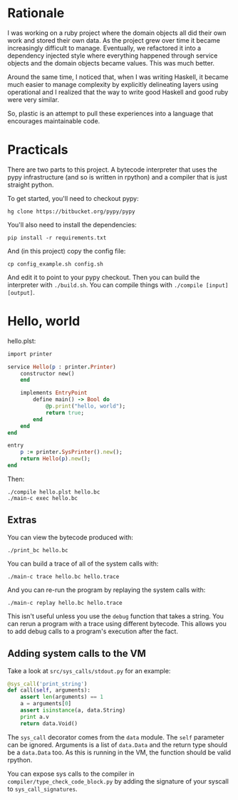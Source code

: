 # Rationale

I was working on a ruby project where the domain objects all did their own work
and stored their own data. As the project grew over time it became increasingly
difficult to manage. Eventually, we refactored it into a dependency injected
style where everything happened through service objects and the domain objects
became values. This was much better.

Around the same time, I noticed that, when I was writing Haskell, it became
much easier to manage complexity by explicitly delineating layers using
operational and I realized that the way to write good Haskell and good
ruby were very similar.

So, plastic is an attempt to pull these experiences into a language that
encourages maintainable code.

# Practicals

There are two parts to this project. A bytecode interpreter that uses the pypy
infrastructure (and so is written in rpython) and a compiler that is just
straight python.

To get started, you'll need to checkout pypy:

    hg clone https://bitbucket.org/pypy/pypy

You'll also need to install the dependencies:

    pip install -r requirements.txt

And (in this project) copy the config file:

    cp config_example.sh config.sh

And edit it to point to your pypy checkout. Then you can build the interpreter
with `./build.sh`. You can compile things with `./compile [input] [output]`.

# Hello, world

hello.plst:

```ruby
import printer

service Hello(p : printer.Printer)
    constructor new()
    end

    implements EntryPoint
        define main() -> Bool do
            @p.print("hello, world");
            return true;
        end
    end
end

entry
    p := printer.SysPrinter().new();
    return Hello(p).new();
end
```

Then:

    ./compile hello.plst hello.bc
    ./main-c exec hello.bc

## Extras

You can view the bytecode produced with:

    ./print_bc hello.bc

You can build a trace of all of the system calls with:

    ./main-c trace hello.bc hello.trace

And you can re-run the program by replaying the system calls with:

    ./main-c replay hello.bc hello.trace

This isn't useful unless you use the `debug` function that takes a string. You
can rerun a program with a trace using different bytecode. This allows you to
add debug calls to a program's execution after the fact.

## Adding system calls to the VM

Take a look at `src/sys_calls/stdout.py` for an example:

```python
@sys_call('print_string')
def call(self, arguments):
    assert len(arguments) == 1
    a = arguments[0]
    assert isinstance(a, data.String)
    print a.v
    return data.Void()
```

The `sys_call` decorator comes from the `data` module. The `self` parameter can
be ignored. Arguments is a list of `data.Data` and the return type should be a
`data.Data` too. As this is running in the VM, the function should be valid
rpython.

You can expose sys calls to the compiler in `compiler/type_check_code_block.py`
by adding the signature of your syscall to `sys_call_signatures`.
